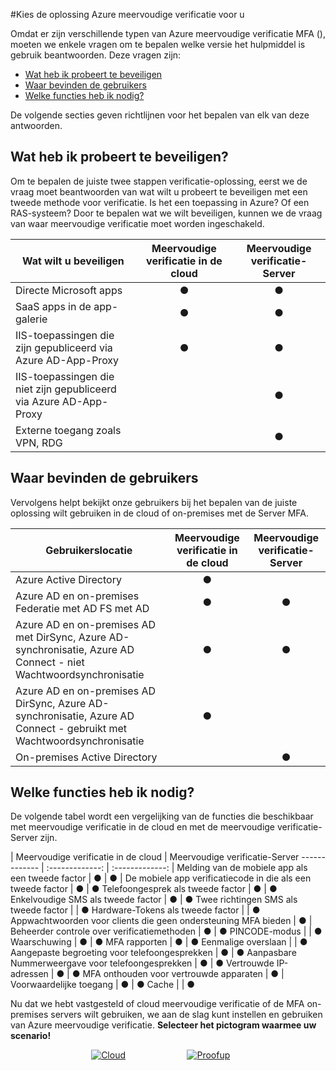 <properties
    pageTitle="Azure MFA cloud tegenover server | Microsoft Azure"
    description="Kies de meervoudige verificatie secutiry-oplossing die rechts om door te vragen welke am i probeert te beveiligen en waar zijn mijn gebruikers die zich bevindt.  Kies cloud, MFA Server of AD FS."
    services="multi-factor-authentication"
    documentationCenter=""
    authors="kgremban"
    manager="femila"
    editor="yossib"/>

<tags
    ms.service="multi-factor-authentication"
    ms.workload="identity"
    ms.tgt_pltfrm="na"
    ms.devlang="na"
    ms.topic="get-started-article"
    ms.date="10/14/2016"
    ms.author="kgremban"/>

#<a name="choose-the-azure-multi-factor-authentication-solution-for-you"></a>Kies de oplossing Azure meervoudige verificatie voor u

Omdat er zijn verschillende typen van Azure meervoudige verificatie MFA (), moeten we enkele vragen om te bepalen welke versie het hulpmiddel is gebruik beantwoorden.  Deze vragen zijn:

-   [Wat heb ik probeert te beveiligen](#what-am-i-trying-to-secure)
-   [Waar bevinden de gebruikers](#where-are-the-users-located)
- [Welke functies heb ik nodig?](#what-featured-do-i-need)

De volgende secties geven richtlijnen voor het bepalen van elk van deze antwoorden.

## <a name="what-am-i-trying-to-secure"></a>Wat heb ik probeert te beveiligen?

Om te bepalen de juiste twee stappen verificatie-oplossing, eerst we de vraag moet beantwoorden van wat wilt u probeert te beveiligen met een tweede methode voor verificatie.  Is het een toepassing in Azure?  Of een RAS-systeem?  Door te bepalen wat we wilt beveiligen, kunnen we de vraag van waar meervoudige verificatie moet worden ingeschakeld.  


Wat wilt u beveiligen| Meervoudige verificatie in de cloud|Meervoudige verificatie-Server
------------- | :-------------: | :-------------: |
Directe Microsoft apps|● |● |
SaaS apps in de app-galerie|● |● |
IIS-toepassingen die zijn gepubliceerd via Azure AD-App-Proxy|● |● |
IIS-toepassingen die niet zijn gepubliceerd via Azure AD-App-Proxy | |● |
Externe toegang zoals VPN, RDG| |● |



## <a name="where-are-the-users-located"></a>Waar bevinden de gebruikers

Vervolgens helpt bekijkt onze gebruikers bij het bepalen van de juiste oplossing wilt gebruiken in de cloud of on-premises met de Server MFA.



Gebruikerslocatie| Meervoudige verificatie in de cloud|Meervoudige verificatie-Server
------------- | :-------------: | :-------------: |
Azure Active Directory|● | |
Azure AD en on-premises Federatie met AD FS met AD|● |● |
Azure AD en on-premises AD met DirSync, Azure AD-synchronisatie, Azure AD Connect - niet Wachtwoordsynchronisatie|● |● |
Azure AD en on-premises AD DirSync, Azure AD-synchronisatie, Azure AD Connect - gebruikt met Wachtwoordsynchronisatie|● | |
On-premises Active Directory| |● |

## <a name="what-features-do-i-need"></a>Welke functies heb ik nodig?

De volgende tabel wordt een vergelijking van de functies die beschikbaar met meervoudige verificatie in de cloud en met de meervoudige verificatie-Server zijn.

 | Meervoudige verificatie in de cloud | Meervoudige verificatie-Server
------------- | :-------------: | :-------------: |
Melding van de mobiele app als een tweede factor | ● | ● |
De mobiele app verificatiecode in die als een tweede factor | ● | ●
Telefoongesprek als tweede factor | ● | ●
Enkelvoudige SMS als tweede factor | ● | ●
Twee richtingen SMS als tweede factor |  | ●
Hardware-Tokens als tweede factor |  | ●
Appwachtwoorden voor clients die geen ondersteuning MFA bieden | ● |  
Beheerder controle over verificatiemethoden | ● | ●
PINCODE-modus |  | ●
Waarschuwing | ● | ●
MFA rapporten | ● | ●
Eenmalige overslaan |  | ●
Aangepaste begroeting voor telefoongesprekken | ● | ●
Aanpasbare Nummerweergave voor telefoongesprekken | ● | ●
Vertrouwde IP-adressen | ● | ●
MFA onthouden voor vertrouwde apparaten  | ● |  
Voorwaardelijke toegang | ● | ●
Cache |  | ●

Nu dat we hebt vastgesteld of cloud meervoudige verificatie of de MFA on-premises servers wilt gebruiken, we aan de slag kunt instellen en gebruiken van Azure meervoudige verificatie. **Selecteer het pictogram waarmee uw scenario!**

<center>




[![Cloud](./media/multi-factor-authentication-get-started/cloud2.png)](multi-factor-authentication-get-started-cloud.md)&nbsp;&nbsp;&nbsp;&nbsp;&nbsp;&nbsp;&nbsp;&nbsp;&nbsp;&nbsp;&nbsp;&nbsp;&nbsp;&nbsp;&nbsp;&nbsp;&nbsp;&nbsp;&nbsp;&nbsp;&nbsp;&nbsp;&nbsp;&nbsp;&nbsp;[![Proofup](./media/multi-factor-authentication-get-started/server2.png)](multi-factor-authentication-get-started-server.md)  &nbsp;&nbsp;&nbsp;&nbsp;&nbsp;
</center>
